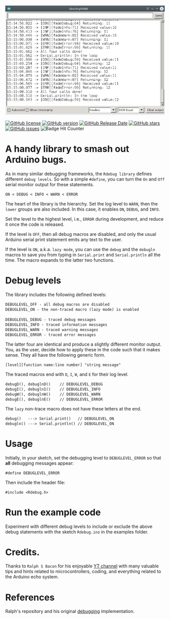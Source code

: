 ![serial-output](./images/serial-monitor.png)

[![GitHub license](https://img.shields.io/github/license/berrak/Rdebug.svg?logo=gnu&logoColor=ffffff)](https://github.com/berrak/Rdebug/blob/master/LICENSE)
[![GitHub version](https://img.shields.io/github/release/berrak/Rdebug.svg?logo=github&logoColor=ffffff)](https://github.com/berrak/Rdebug/releases/latest)
[![GitHub Release Date](https://img.shields.io/github/release-date/berrak/Rdebug.svg?logo=github&logoColor=ffffff)](https://github.com/berrak/Rdebug/releases/latest)
[![GitHub stars](https://img.shields.io/github/stars/berrak/Rdebug.svg?logo=github&logoColor=ffffff)](https://github.com/berrak/Rdebug/stargazers)
[![GitHub issues](https://img.shields.io/github/issues/berrak/Rdebug.svg?logo=github&logoColor=ffffff)](https://github.com/berrak/Rdebug/issues)
![Badge Hit Counter](https://visitor-badge.laobi.icu/badge?page_id=berrak_Rdebug)

# A handy library to smash out Arduino bugs.

As in many similar debugging frameworks, the `Rdebug library` defines different `debug levels`. So with a simple `#define`, you can turn the `On` and `Off` serial monitor output for these statements.

```
ON < DEBUG < INFO < WARN < ERROR
```

The heart of the library is the hierarchy. Set the log level to `WARN`, then the `lower` groups are also included. In this case, it enables `ON`, `DEBUG`, and `INFO`.

Set the level to the highest level, i.e., `ERROR` during development, and reduce it once the code is released.

If the level is `OFF`, then all debug macros are disabled, and only the usual Arduino serial print statement emits any text to the user.

If the level is `ON`, a.k.a. `lazy mode`, you can use the `debug` and the `debugln` macros to save you from typing in `Serial.print` and `Serial.println` all the time. The macro expands to the latter two functions.

# Debug levels

The library includes the following defined levels:

```
DEBUGLEVEL_OFF - all debug macros are disabled
DEBUGLEVEL_ON - the non-traced macro (lazy mode) is enabled

DEBUGLEVEL_DEBUG - traced debug messages
DEBUGLEVEL_INFO - traced information messages
DEBUGLEVEL_WARN - traced warning messages
DEBUGLEVEL_ERROR - traced error messages
```

The latter four are identical and produce a slightly different monitor output. You, as the user, decide how to apply these in the code such that it makes sense. They all have the following generic form.

```
[level][function name:line number] "string message"
```
The traced macros end with `D`, `I`, `W`, and `E` for their log level.

```
debugD(), debuglnD()    // DEBUGLEVEL_DEBUG
debugI(), debuglnI()    // DEBUGLEVEL_INFO
debugW(), debuglnW()    // DEBUGLEVEL_WARN
debugE(), debuglnE()    // DEBUGLEVEL_ERROR
```

The `lazy` non-trace macro does not have these letters at the end.
```
debug()   ---> Serial.print()   // DEBUGLEVEL_ON
debugln() ---> Serial.println() // DEBUGLEVEL_ON
```

# Usage

Initially, in your sketch, set the debugging level to `DEBUGLEVEL_ERROR` so that **all** debugging messages appear:

```
#define DEBUGLEVEL_ERROR
```
Then include the header file:
```
#include <Rdebug.h>
```

# Run the example code
Experiment with different debug levels to include or exclude the above debug statements with the sketch `Rdebug.ino` in the examples folder.

# Credits.
Thanks to `Ralph S Bacon` for his enjoyable [YT channel](https://www.youtube.com/@RalphBacon) with many valuable tips and hints related to microcontrollers, coding, and everything related to the Arduino echo system.

# References
Ralph's repository and his original [debugging](https://github.com/RalphBacon/224-Superior-Serial.print-statements) implementation.

